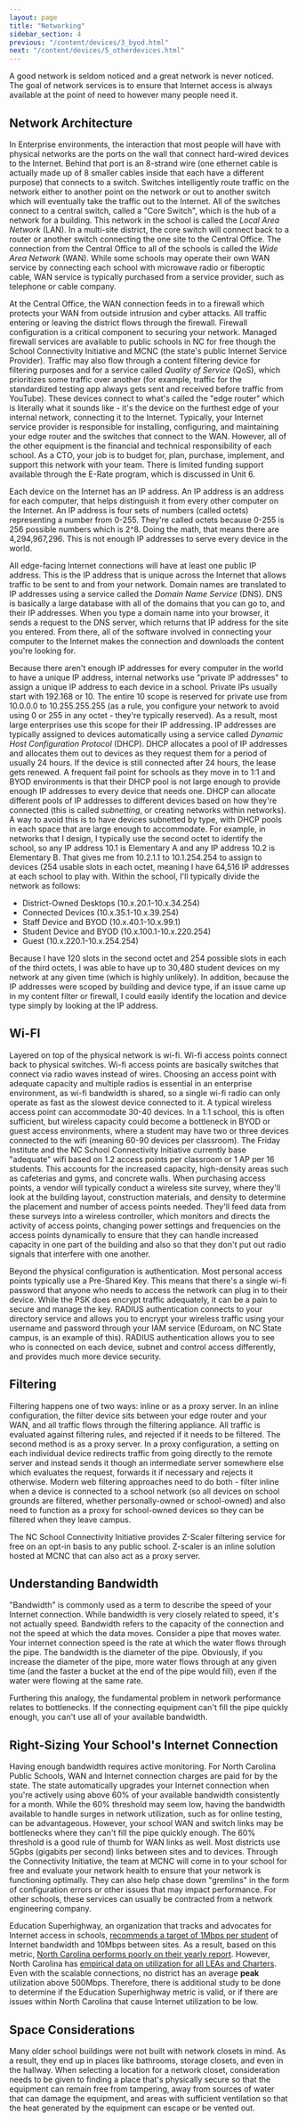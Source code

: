```yaml
---
layout: page
title: "Networking"
sidebar_section: 4
previous: "/content/devices/3_byod.html"
next: "/content/devices/5_otherdevices.html"
---
```

A good network is seldom noticed and a great network is never noticed. The goal of network services is to ensure that Internet access is always available at the point of need to however many people need it. 

## Network Architecture
In Enterprise environments, the interaction that most people will have with physical networks are the ports on the wall that connect hard-wired devices to the Internet. Behind that port is an 8-strand wire (one ethernet cable is actually made up of 8 smaller cables inside that each have a different purpose) that connects to a switch. Switches intelligently route traffic on the network either to another point on the network or out to another switch which will eventually take the traffic out to the Internet. All of the switches connect to a central switch, called a "Core Switch", which is the hub of a network for a building. This network in the school is called the _Local Area Network_ (LAN). In a multi-site district, the core switch will connect back to a router or another switch connecting the one site to the Central Office. The connection from the Central Office to all of the schools is called the _Wide Area Network_ (WAN). While some schools may operate their own WAN service by connecting each school with microwave radio or fiberoptic cable, WAN service is typically purchased from a service provider, such as telephone or cable company. 

At the Central Office, the WAN connection feeds in to a firewall which protects your WAN from outside intrusion and cyber attacks. All traffic entering or leaving the district flows through the firewall. Firewall configuration is a critical component to securing your network. Managed firewall services are available to public schools in NC for free though the School Connectivity Initiative and MCNC (the state's public Internet Service Provider). Traffic may also flow through a content filtering device for filtering purposes and for a service called _Quality of Service_ (QoS), which prioritizes some traffic over another (for example, traffic for the standardized testing app always gets sent and received before traffic from YouTube). These devices connect to what's called the "edge router" which is literally what it sounds like - it's the device on the furthest edge of your internal network, connecting it to the Internet. Typically, your Internet service provider is responsible for installing, configuring, and maintaining your edge router and the switches that connect to the WAN. However, all of the other equipment is the financial and technical responsibility of each school. As a CTO, your job is to budget for, plan, purchase, implement, and support this network with your team. There is limited funding support available through the E-Rate program, which is discussed in Unit 6. 

Each device on the Internet has an IP address. An IP address is an address for each computer, that helps distinguish it from every other computer on the Internet. An IP address is four sets of numbers (called octets) representing a number from 0-255. They're called octets because 0-255 is 256 possible numbers which is 2^8. Doing the math, that means there are 4,294,967,296. This is not enough IP addresses to serve every device in the world. 

All edge-facing Internet connections will have at least one public IP address. This is the IP address that is unique across the Internet that allows traffic to be sent to and from your network. Domain names are translated to IP addresses using a service called the _Domain Name Service_ (DNS). DNS is basically a large database with all of the domains that you can go to, and their IP addresses. When you type a domain name into your browser, it sends a request to the DNS server, which returns that IP address for the site you entered. From there, all of the software involved in connecting your computer to the Internet makes the connection and downloads the content you're looking for.

Because there aren't enough IP addresses for every computer in the world to have a unique IP address, internal networks use "private IP addresses" to assign a unique IP address to each device in a school. Private IPs usually start with 192.168 or 10. The entire 10 scope is reserved for private use from 10.0.0.0 to 10.255.255.255 (as a rule, you configure your network to avoid using 0 or 255 in any octet - they're typically reserved). As a result, most large enterprises use this scope for their IP addressing. IP addresses are typically assigned to devices automatically using a service called _Dynamic Host Configuration Protocol_ (DHCP). DHCP allocates a pool of IP addresses and allocates them out to devices as they request them for a period of usually 24 hours. If the device is still connected after 24 hours, the lease gets renewed. A frequent fail point for schools as they move in to 1:1 and BYOD environments is that their DHCP pool is not large enough to provide enough IP addresses to every device that needs one. DHCP can allocate different pools of IP addresses to different devices based on how they're connected (this is called _subnetting_, or creating networks within networks). A way to avoid this is to have devices subnetted by type, with DHCP pools in each space that are large enough to accommodate. For example, in networks that I design, I typically use the second octet to identify the school, so any IP address 10.1 is Elementary A and any IP address 10.2 is Elementary B. That gives me from 10.2.1.1 to 10.1.254.254 to assign to devices (254 usable slots in each octet, meaning I have 64,516 IP addresses at each school to play with. Within the school, I'll typically divide the network as follows:
* District-Owned Desktops (10.x.20.1-10.x.34.254)
* Connected Devices (10.x.35.1-10.x.39.254)
* Staff Device and BYOD (10.x.40.1-10.x.99.1)
* Student Device and BYOD (10.x.100.1-10.x.220.254)
* Guest (10.x.220.1-10.x.254.254) 

Because I have 120 slots in the second octet and 254 possible slots in each of the third octets, I was able to have up to 30,480 student devices on my network at any given time (which is highly unlikely). In addition, because the IP addresses were scoped by building and device type, if an issue came up in my content filter or firewall, I could easily identify the location and device type simply by looking at the IP address.

## Wi-FI
Layered on top of the physical network is wi-fi. Wi-fi access points connect back to physical switches. Wi-fi access points are basically switches that connect via radio waves instead of wires. Choosing an access point with adequate capacity and multiple radios is essential in an enterprise environment, as wi-fi bandwidth is shared, so a single wi-fi radio can only operate as fast as the slowest device connected to it. A typical wireless access point can accommodate 30-40 devices. In a 1:1 school, this is often sufficient, but wireless capacity could become a bottleneck in BYOD or guest access environments, where a student may have two or three devices connected to the wifi (meaning 60-90 devices per classroom). The Friday Institute and the NC School Connectivity Initiative currently base "adequate" wifi based on 1.2 access points per classroom or 1 AP per 16 students. This accounts for the increased capacity, high-density areas such as cafeterias and gyms, and concrete walls. When purchasing access points, a vendor will typically conduct a wireless site survey, where they'll look at the building layout, construction materials, and density to determine the placement and number of access points needed. They'll feed data from these surveys into a wireless controller, which monitors and directs the activity of access points, changing power settings and frequencies on the access points dynamically to ensure that they can handle increased capacity in one part of the building and also so that they don't put out radio signals that interfere with one another. 

Beyond the physical configuration is authentication. Most personal access points typically use a Pre-Shared Key. This means that there's a single wi-fi password that anyone who needs to access the network can plug in to their device. While the PSK does encrypt traffic adequately, it can be a pain to secure and manage the key. RADIUS authentication connects to your directory service and allows you to encrypt your wireless traffic using your username and password through your IAM service (Eduroam, on NC State campus, is an example of this). RADIUS authentication allows you to see who is connected on each device, subnet and control access differently, and provides much more device security. 

## Filtering
Filtering happens one of two ways: inline or as a proxy server. In an inline configuration, the filter device sits between your edge router and your WAN, and all traffic flows through the filtering appliance. All traffic is evaluated against filtering rules, and rejected if it needs to be filtered. The second method is as a proxy server. In a proxy configuration, a setting on each individual device redirects traffic from going directly to the remote server and instead sends it though an intermediate server somewhere else which evaluates the request, forwards it if necessary and rejects it otherwise. Modern web filtering approaches need to do both - filter inline when a device is connected to a school network (so all devices on school grounds are filtered, whether personally-owned or school-owned) and also need to function as a proxy for school-owned devices so they can be filtered when they leave campus.

The NC School Connectivity Initiative provides Z-Scaler filtering service for free on an opt-in basis to any public school. Z-scaler is an inline solution hosted at MCNC that can also act as a proxy server. 

## Understanding Bandwidth
"Bandwidth" is commonly used as a term to describe the speed of your Internet connection. While bandwidth is very closely related to speed, it's not actually speed. Bandwidth refers to the capacity of the connection and not the speed at which the data moves. Consider a pipe that moves water. Your internet connection speed is the rate at which the water flows through the pipe. The bandwidth is the diameter of the pipe. Obviously, if you increase the diameter of the pipe, more water flows through at any given time (and the faster a bucket at the end of the pipe would fill), even if the water were flowing at the same rate. 

Furthering this analogy, the fundamental problem in network performance relates to bottlenecks. If the connecting equipment can't fill the pipe quickly enough, you can't use all of your available bandwidth. 

## Right-Sizing Your School's Internet Connection
Having enough bandwidth requires active monitoring. For North Carolina Public Schools, WAN and Internet connection charges are paid for by the state. The state automatically upgrades your Internet connection when you're actively using above 60% of your available bandwidth consistently for a month. While the 60% threshold may seem low, having the bandwidth available to handle surges in network utilization, such as for online testing, can be advantageous. However, your school WAN and switch links may be bottlenecks where they can't fill the pipe quickly enough. The 60% threshold is a good rule of thumb for WAN links as well. Most districts use 5Gpbs (gigabits per second) links between sites and to devices. Through the Connectivity Initiative, the team at MCNC will come in to your school for free and evaluate your network health to ensure that your network is functioning optimally. They can also help chase down "gremlins" in the form of configuration errors or other issues that may impact performance. For other schools, these services can usually be contracted from a network engineering company. 

Education Superhighway, an organization that tracks and advocates for Internet access in schools, [recommends a target of 1Mbps per student][1] of Internet bandwidth and 10Mbps between sites. As a result, based on this metric, [North Carolina performs poorly on their yearly report][2]. However, North Carolina has [empirical data on utilization for all LEAs and Charters][3]. Even with the scalable connections, no district has an average **peak** utilization above 500Mbps. Therefore, there is additional study to be done to determine if the Education Superhighway metric is valid, or if there are issues within North Carolina that cause Internet utilization to be low.  

## Space Considerations
Many older school buildings were not built with network closets in mind. As a result, they end up in places like bathrooms, storage closets, and even in the hallway. When selecting a location for a network closet, consideration needs to be given to finding a place that's physically secure so that the equipment can remain free from tampering, away from sources of water that can damage the equipment, and areas with sufficient ventilation so that the heat generated by the equipment can escape or be vented out. 

[1]:	https://www.educationsuperhighway.org/upgrade/types-of-fiber-services/k-12-bandwidth-goals/
[2]:	https://stateofthestates.educationsuperhighway.org/?postalCd=NC#state
[3]:	https://www2.mcnc.org/ncren/portal/reporting/ncren_utilization_map